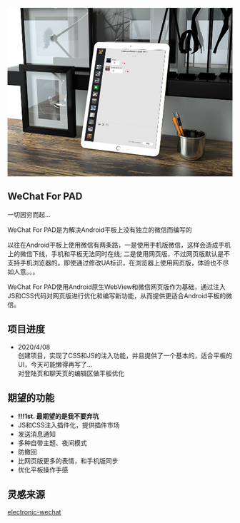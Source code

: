 ![示意图](sc2.jpg)

## WeChat For PAD
一切因穷而起...

WeChat For PAD是为解决Android平板上没有独立的微信而编写的

以往在Android平板上使用微信有两条路，一是使用手机版微信，这样会造成手机上的微信下线，手机和平板无法同时在线; 二是使用网页版，不过网页版默认是不支持手机浏览器的。即使通过修改UA标识，在浏览器上使用网页版，体验也不尽如人意。。。

WeChat For PAD使用Android原生WebView和微信网页版作为基础，通过注入JS和CSS代码对网页版进行优化和编写新功能，从而提供更适合Android平板的微信。

## 项目进度
- 2020/4/08  
    创建项目，实现了CSS和JS的注入功能，并且提供了一个基本的，适合平板的UI，今天可能懒得再写了...  
    对登陆页和聊天页的编辑区做平板优化

## 期望的功能
- **!!!1st. 最期望的是我不要弃坑**
- JS和CSS注入插件化，提供插件市场
- 发送消息通知
- 多种自带主题、夜间模式
- 防撤回
- 比网页版更多的表情，和手机版同步
- 优化平板操作手感

## 灵感来源
[electronic-wechat](https://github.com/geeeeeeeeek/electronic-wechat/)

